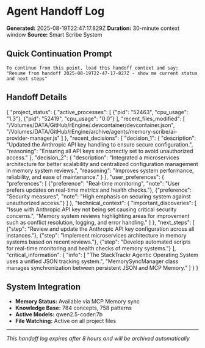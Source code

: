 # Agent Handoff Log

**Generated:** 2025-08-19T22:47:17.829Z
**Duration:** 30-minute context window
**Source:** Smart Scribe System

## Quick Continuation Prompt

```
To continue from this point, load this handoff context and say:
"Resume from handoff 2025-08-19T22-47-17-827Z - show me current status and next steps"
```

## Handoff Details

{
  "project_status": {
    "active_processes": [
      {"pid": "52463", "cpu_usage": "1.3"},
      {"pid": "52419", "cpu_usage": "0.0"}
    ],
    "recent_files_modified": [
      "/Volumes/DATA/GitHub/rEngine/.devcontainer/devcontainer.json",
      "/Volumes/DATA/GitHub/rEngine/archive/agents/memory-scribe/ai-provider-manager.js"
    ]
  },
  "recent_decisions": {
    "decision_1": {
      "description": "Updated the Anthropic API key handling to ensure secure configuration.",
      "reasoning": "Ensuring all API keys are correctly set to avoid unauthorized access."
    },
    "decision_2": {
      "description": "Integrated a microservices architecture for better scalability and centralized configuration management in memory system reviews.",
      "reasoning": "Improves system performance, reliability, and ease of maintenance."
    }
  },
  "user_preferences": {
    "preferences": [
      {"preference": "Real-time monitoring", "note": "User prefers updates on real-time metrics and health checks."},
      {"preference": "Security measures", "note": "High emphasis on securing system against unauthorized access."}
    ]
  },
  "technical_context": {
    "important_discoveries": [
      "Issue with Anthropic API key not being set causing critical security concerns.",
      "Memory system reviews highlighting areas for improvement such as conflict resolution, logging, and error handling."
    ]
  },
  "next_steps": [
    {"step": "Review and update the Anthropic API key configuration across all instances."},
    {"step": "Implement microservices architecture in memory systems based on recent reviews."},
    {"step": "Develop automated scripts for real-time monitoring and health checks of memory systems."}
  ],
  "critical_information": {
    "info": [
      "The StackTrackr Agentic Operating System uses a unified JSON tracking system.",
      "MemorySyncManager class manages synchronization between persistent JSON and MCP Memory."
    ]
  }
}

## System Integration

- **Memory Status:** Available via MCP Memory sync
- **Knowledge Base:** 784 concepts, 758 patterns
- **Active Models:** qwen2.5-coder:7b
- **File Watching:** Active on all project files

---
*This handoff log expires after 8 hours and will be archived automatically*
